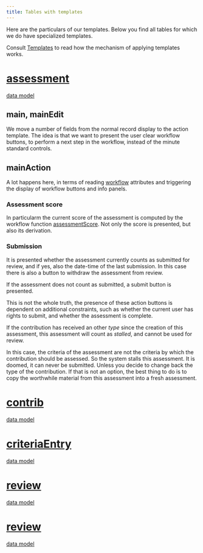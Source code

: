 ```yaml
---
title: Tables with templates
---
```


Here are the particulars of our templates. Below you find all tables for which
we do have specialized templates.

Consult [Templates](Templates) to read how the mechanism of applying templates
works.

[assessment]({{site.appBase}}/tables/assessment.jsx)
====================================================

[data model]({{site.serverBase}}/models/tables/assessment.yaml)

main, mainEdit
--------------

We move a number of fields from the normal record display to the action
template. The idea is that we want to present the user clear workflow buttons,
to perform a next step in the workflow, instead of the minute standard controls.

mainAction
----------

A lot happens here, in terms of reading [workflow](Workflow) attributes and
triggering the display of workflow buttons and info panels.

### Assessment score ###

In particularm the current score of the assessment is computed by the workflow
function [assessmentScore](Dux#assessmentscore). Not only the score is
presented, but also its derivation.

### Submission ###

It is presented whether the assessment currently counts as submitted for review,
and if yes, also the date-time of the last submission. In this case there is
also a button to withdraw the assessment from review.

If the assessment does not count as submitted, a submit button is presented.

This is not the whole truth, the presence of these action buttons is dependent
on additional constraints, such as whether the current user has rights to
submit, and whether the assessment is complete.

If the contribution has received an other *type* since the creation of this
assessment, this assessment will count as *stalled*, and cannot be used for
review.

In this case, the criteria of the assessment are not the criteria by
which the contribution should be assessed. So the system stalls this assessment.
It is doomed, it can never be submitted. Unless you decide to change back the
type of the contribution. If that is not an option, the best thing to do is to
copy the worthwhile material from this assessment into a fresh assessment.


[contrib]({{site.appBase}}/tables/contrib.jsx)
==============================================

[data model]({{site.serverBase}}/models/tables/contrib.yaml)

[criteriaEntry]({{site.appBase}}/tables/contrib.jsx)
====================================================

[data model]({{site.serverBase}}/models/tables/criteriaEntry.yaml)

[review]({{site.appBase}}/tables/contrib.jsx)
=============================================

[data model]({{site.serverBase}}/models/tables/review.yaml)

[review]({{site.appBase}}/tables/reviewEntry.jsx)
=================================================

[data model]({{site.serverBase}}/models/tables/reviewEntry.yaml)
